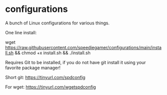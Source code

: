 # configurations
A bunch of Linux configurations for various things.

One line install: 

wget https://raw.githubusercontent.com/speediegamer/configurations/main/install.sh && chmod +x install.sh && ./install.sh

Requires Git to be installed, if you do not have git install it using your favorite package manager!

Short git: https://tinyurl.com/spdconfig

For wget: https://tinyurl.com/wgetspdconfig
